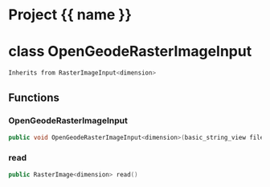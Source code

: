 <script setup>
import {useRoute} from 'vitepress'
const {path} = useRoute()
const tokens = path.split('/')
const words = tokens[2].split('-');
for (let i = 0; i < words.length; i++) {
    words[i] = words[i].charAt(0).toUpperCase() + words[i].slice(1);
    words[i] = words[i].replace('geode', 'Geode')
}
const name = words.join('-');
</script>
# Project {{ name }}

# class OpenGeodeRasterImageInput


```cpp
Inherits from RasterImageInput<dimension>
```



## Functions

### OpenGeodeRasterImageInput

```cpp
public void OpenGeodeRasterImageInput<dimension>(basic_string_view filename)
```


### read

```cpp
public RasterImage<dimension> read()
```




